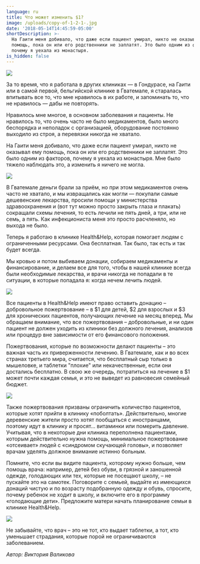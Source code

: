 ```yaml
---
language: ru
title: Что может изменить $1?
image: /uploads/copy-of-1-2-1-.jpg
date: '2018-05-14T14:45:59-05:00'
shortDescription: >-
  На Гаити меня добивало, что даже если пациент умирал, никто не оказывал ему
  помощь, пока он или его родственники не заплатят. Это было одним из факторов,
  почему я уехала из монастыря. 
is_hidden: false
---
```

![](/uploads/copy-of-1-2-1-.jpg)

За то время, что я работала в других клиниках — в Гондурасе, на Гаити или в самой первой, бельгийской клинике в Гватемале, я старалась впитывать все то, что мне нравилось в их работе, и запоминать то, что не нравилось — дабы не повторять. 



Нравилось мне многое, в основном заболевания и пациенты. Не нравилось то, что очень часто не было медикаментов, было много беспорядка и неполадок с организацией, оборудование постоянно выходило из строя, а перевязки никогда не хватало. 



На Гаити меня добивало, что даже если пациент умирал, никто не оказывал ему помощь, пока он или его родственники не заплатят. Это было одним из факторов, почему я уехала из монастыря. Мне было тяжело наблюдать это, а изменить я ничего не могла. 

![](/uploads/copy-of-1.jpg)

В Гватемале деньги брали за приём, но при этом медикаментов очень часто не хватало, и мы извращались как могли — покупали самые дешевенские лекарства, просили помощи у министерства здравоохранения и (вот тут можно просто закрыть глаза и плакать) сокращали схемы лечения, то есть лечили не пять дней, а три, или не семь, а пять. Как инфекциониста меня это просто расчленяло, но выхода не было.



Теперь я работаю в клинике Health&Help, которая помогает людям с ограниченными ресурсами. Она бесплатная. Так было, так есть и так будет всегда. 



Мы кровью и потом выбиваем донации, собираем медикаменты и финансирование, и делаем все для того, чтобы в нашей клинике всегда были необходимые лекарства, и врачи никогда не попадали в те ситуации, в которые попадала я: когда нечем лечить людей.

![](/uploads/clinica-106-из-119-.jpg)

Все пациенты в Health&Help имеют право оставить донацию – добровольное пожертвование – в $1 для детей, $2 для взрослых и $3 для хронических пациентов, получающих лечение на месяц вперед. Мы обращаем внимание, что все пожертвования – добровольные, и ни один пациент не должен уходить из клиники без должного лечения, анализов или процедур вне зависимости от его финансового положения.



Пожертвования, которые по возможности делают пациенты – это важная часть их приверженности лечению. В Гватемале, как и во всех странах третьего мира, считается, что бесплатный сыр только в мышеловке, и таблетки "плохие" или некачественные, если они достались бесплатно. В свою же очередь, потратиться на лечение в $1 может почти каждая семья, и это не выведет из равновесия семейный бюджет.

![](/uploads/clinica-107-из-119-.jpg)

Также пожертвования призваны ограничить количество пациентов, которые хотят прийти в клинику «поболтать». Действительно, многие деревенские жители просто хотят пообщаться с иностранцами, поэтому идут в клинику и просят… витаминки или померить давление. Учитывая, что в некоторые дни клиника переполнена пациентами, которым действительно нужна помощь, минимальное пожертвование «отсеивает» людей с «синдромом скучающей головы», и позволяет врачам уделять должное внимание истинно больным.



Помните, что если вы видите пациента, которому нужно больше, чем помощь врача: например, детей без обуви, в грязной и заношенной одежде, голодающих или тех, которые не посещают школу, – не пускайте это на самотек. Поговорите с семьей, выдайте из имеющихся донаций чистую и по возрасту подобранную одежду и обувь, спросите, почему ребенок не ходит в школу, и включите его в программу «голодающие дети». Предложите матери начать планирование семьи в клинике Health&Help. 

![](/uploads/clinica-62-из-119-.jpg)

Не забывайте, что врач – это не тот, кто выдает таблетки, а тот, кто уменьшает страдания, которые порой не ограничиваются заболеванием.



_Автор: Виктория Валикова_
